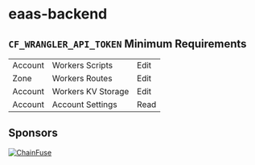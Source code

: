 # eaas-backend

## `CF_WRANGLER_API_TOKEN` Minimum Requirements

|         |                    |      |
| ------- | ------------------ | ---- |
| Account | Workers Scripts    | Edit |
| Zone    | Workers Routes     | Edit |
| Account | Workers KV Storage | Edit |
| Account | Account Settings   | Read |

## Sponsors

[![ChainFuse](https://github.com/ChainFuse.png?size=90)](https://github.com/ChainFuse)